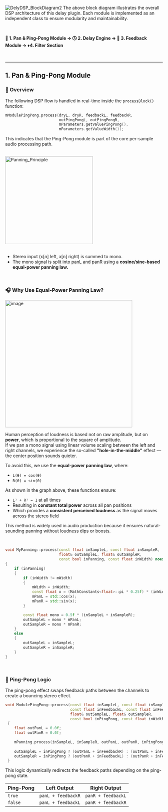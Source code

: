 ![DelyDSP_BlockDiagram2](https://github.com/user-attachments/assets/85eaec03-887c-41e4-83b3-f7d02a1667db)
The above block diagram illustrates the overall DSP architecture of this delay plugin. Each module is implemented as an independent class to ensure modularity and maintainability.

<br>


**🔁 1. Pan & Ping-Pong Module -> 🕒 2. Delay Engine -> 🔄 3. Feedback Module -> ♦️4. Filter Section**

<br>


----------

## 1. Pan & Ping-Pong Module

### 🔷 Overview
The following DSP flow is handled in real-time inside the `processBlock()` function:

~~~cpp
mModulePingPong.process(dryL, dryR, feedbackL, feedbackR,
                        outPingPongL, outPingPongR,
                        mParameters.getValuePingPong(),
                        mParameters.getValueWidth());
~~~
This indicates that the Ping-Pong module is part of the core per-sample audio processing path.

<br>
<img width="280" alt="Panning_Principle" src="https://github.com/user-attachments/assets/c83d4df3-f9ac-4114-93a2-e8d87d62d5e7" />

<br>
<br>

- Stereo input (x[n] left, x[n] right) is summed to mono.
- The mono signal is split into panL and panR using a **cosine/sine-based equal-power panning law.**

<br>

### 🎧 Why Use Equal-Power Panning Law?
<img width="406" alt="image" src="https://github.com/user-attachments/assets/01217271-bda1-4ff8-8b66-0c6218ff79f0" />

Human perception of loudness is based not on raw amplitude, but on **power**, which is proportional to the square of amplitude.  
If we pan a mono signal using linear volume scaling between the left and right channels, we experience the so-called **"hole-in-the-middle"** effect — the center position sounds quieter.

To avoid this, we use the **equal-power panning law**, where:

- `L(θ) = cos(θ)`  
- `R(θ) = sin(θ)`

As shown in the graph above, these functions ensure:

- `L² + R² = 1` at all times  
- Resulting in **constant total power** across all pan positions  
- Which provides a **consistent perceived loudness** as the signal moves across the stereo field

This method is widely used in audio production because it ensures natural-sounding panning without loudness dips or boosts.

<br>

~~~cpp
void MyPanning::process(const float inSampleL, const float inSampleR,
                        float& outSampleL, float& outSampleR,
                        const bool inPanning, const float inWidth) noexcept
{
    if (inPanning)
    {
        if (inWidth != mWidth)
        {
            mWidth = inWidth;
            const float x = (MathConstants<float>::pi * 0.25f) * (inWidth + 1.0f);
            mPanL = std::cos(x);
            mPanR = std::sin(x);
        }

        const float mono = 0.5f * (inSampleL + inSampleR);
        outSampleL = mono * mPanL;
        outSampleR = mono * mPanR;
    }
    else
    {
        outSampleL = inSampleL;
        outSampleR = inSampleR;
    }
}
~~~
<br>

### 🔁 Ping-Pong Logic

The ping-pong effect swaps feedback paths between the channels to create a bouncing stereo effect.

~~~cpp
void ModulePingPong::process(const float inSampleL, const float inSampleR,
                             const float inFeedbackL, const float inFeedbackR,
                             float& outSampleL, float& outSampleR,
                             const bool inPingPong, const float inWidth) noexcept
 {
    float outPanL = 0.0f;
    float outPanR = 0.0f;
    
    mPanning.process(inSampleL, inSampleR, outPanL, outPanR, inPingPong, inWidth);
    
    outSampleL = inPingPong ? (outPanL + inFeedbackR) : (outPanL + inFeedbackL);
    outSampleR = inPingPong ? (outPanR + inFeedbackL) : (outPanR + inFeedbackR);
 }
~~~
This logic dynamically redirects the feedback paths depending on the ping-pong state.

| Ping-Pong | Left Output            | Right Output            |
|-----------|------------------------|-------------------------|
| `true`    | `panL + feedbackR`     | `panR + feedbackL`      |
| `false`   | `panL + feedbackL`     | `panR + feedbackR`      |

<br>
